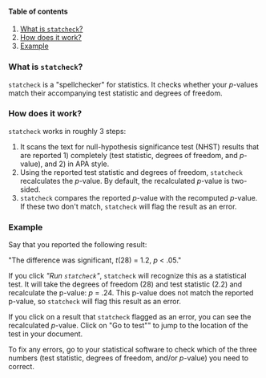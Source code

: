 #### Table of contents
1. [What is `statcheck`?](#par1)
2. [How does it work?](#par2)
3. [Example](#par3)

### What is `statcheck`? <a name="par1"></a>
`statcheck` is a "spellchecker" for statistics. It checks whether your *p*-values match their accompanying test statistic and degrees of freedom. 

### How does it work? <a name="par2"></a>

`statcheck` works in roughly 3 steps:

1. It scans the text for null-hypothesis significance test (NHST) results that are reported 1) completely (test statistic, degrees of freedom, and *p*-value), and 2) in APA style. 
2. Using the reported test statistic and degrees of freedom, `statcheck` recalculates the *p*-value. By default, the recalculated *p*-value is two-sided.
3. `statcheck` compares the reported *p*-value with the recomputed *p*-value. If these two don't match, `statcheck` will flag the result as an error.

### Example <a name="par3"></a>

Say that you reported the following result: 

"The difference was significant, *t*(28) = 1.2, *p* < .05."

If you click *"Run `statcheck`"*, `statcheck` will recognize this as a statistical test. It will take the degrees of freedom (28) and test statistic (2.2) and recalculate the p-value: *p* = .24. This p-value does not match the reported p-value, so `statcheck` will flag this result as an error.

If you click on a result that `statcheck` flagged as an error, you can see the recalculated *p*-value. Click on "Go to test"" to jump to the location of the test in your document. 

To fix any errors, go to your statistical software to check which of the three numbers (test statistic, degrees of freedom, and/or *p*-value) you need to correct.
